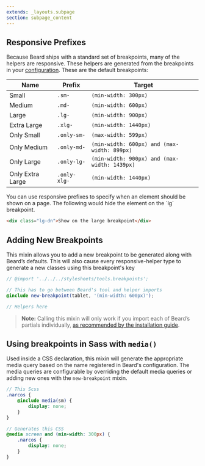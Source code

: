 ```yaml
---
extends: _layouts.subpage
section: subpage_content
---
```

<h2 class="tcg50 ft10 fw3 mb2 md-mb3 flex aic acc">Responsive Prefixes</h2>
<p class="tcg50 ft5 fw3 mb4 lh2">Because Beard ships with a standard set of breakpoints, many of the helpers are responsive. These helpers are generated from the breakpoints in your <a href="/configuration" class="tc1">configuration</a>. These are the default breakpoints:</p>

<table class="ft4 tcg60 lh2 w100 mb6">
    <thead>
        <tr class="brdr1--bottom bcg10">
            <th class="pv1">Name</th>
            <th class="pv1">Prefix</th>
            <th class="pv1">Target</th>
        </tr>
    </thead>
    <tbody>
        <tr class="brdr1--bottom bcg10">
            <td class="pv1">Small</td>
            <td class="pv1"><code>.sm-</code></td>
            <td class="pv1"><code>(min-width: 300px)</code></td>
        </tr>
        <tr class="brdr1--bottom bcg10">
            <td class="pv1">Medium</td>
            <td class="pv1"><code>.md-</code></td>
            <td class="pv1"><code>(min-width: 600px)</code></td>
        </tr>
        <tr class="brdr1--bottom bcg10">
            <td class="pv1">Large</td>
            <td class="pv1"><code>.lg-</code></td>
            <td class="pv1"><code>(min-width: 900px)</code></td>
        </tr>
        <tr class="brdr1--bottom bcg10">
            <td class="pv1">Extra Large</td>
            <td class="pv1"><code>.xlg-</code></td>
            <td class="pv1"><code>(min-width: 1440px)</code></td>
        </tr>
        <tr class="brdr1--bottom bcg10">
            <td class="pv1">Only Small</td>
            <td class="pv1"><code>.only-sm-</code></td>
            <td class="pv1"><code>(max-width: 599px)</code></td>
        </tr>
        <tr class="brdr1--bottom bcg10">
            <td class="pv1">Only Medium</td>
            <td class="pv1"><code>.only-md-</code></td>
            <td class="pv1"><code>(min-width: 600px) and (max-width: 899px)</code></td>
        </tr>
        <tr class="brdr1--bottom bcg10">
            <td class="pv1">Only Large</td>
            <td class="pv1"><code>.only-lg-</code></td>
            <td class="pv1"><code>(min-width: 900px) and (max-width: 1439px)</code></td>
        </tr>
        <tr class="brdr1--bottom bcg10">
            <td class="pv1">Only Extra Large</td>
            <td class="pv1"><code>.only-xlg-</code></td>
            <td class="pv1"><code>(min-width: 1440px)</code></td>
        </tr>
    </tbody>
</table>

<p class="tcg50 ft5 fw3 mb4 lh2">You can use responsive prefixes to specify when an element should be shown on a page. The following would hide the element on the `lg` breakpoint.</p>

```html
<div class="lg-dn">Show on the large breakpoint</div>
```

<h2 class="tcg50 ft8 fw3 mb2 md-mb3">Adding New Breakpoints</h2>
<p class="tcg50 ft5 fw3 mb4 lh2">This mixin allows you to add a new breakpoint to be generated along with Beard&rsquo;s defaults. This will also cause every responsive-helper type to generate a new classes using this breakpoint's key</p>

```scss
// @import '../../../stylesheets/tools.breakpoints';

// This has to go between Beard's tool and helper imports
@include new-breakpoint(tablet, '(min-width: 600px)');

// Helpers here
```

<blockquote class="bg1 br3 pv2 ph2 mb6">
<p class="tcw ft5 fw3 lh2"><strong>Note:</strong> Calling this mixin will only work if you import each of Beard&rsquo;s partials individually, <a href="/installation" class="tcw fw6">as recommended by the installation guide</a>.</p>
</blockquote>

<h2 class="tcg50 ft8 fw3 mb2 md-mb3">Using breakpoints in Sass with <code>media()</code></h2>
<p class="tcg50 ft5 fw3 mb4 lh2">Used inside a CSS declaration, this mixin will generate the appropriate media query based on the name registered in Beard's configuration. The media queries are configurable by overriding the default media queries or adding new ones with the <code>new-breakpoint</code> mixin.</p>

```scss
// This Scss
.narcos {
    @include media(sm) {
        display: none;
    }
}

// Generates this CSS
@media screen and (min-width: 300px) {
    .narcos {
        display: none;
    }
}
```